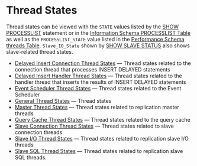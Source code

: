 # Thread States

Thread states can be viewed with the `STATE` values listed by the [SHOW PROCESSLIST](/sql-statements-structure/sql-statements/administrative-sql-statements/show/show-processlist) statement or in the [Information Schema PROCESSLIST Table](/kb/en/information-schema-processlist-table/) as well as the `PROCESSLIST_STATE` value listed in the [Performance Schema threads Table](/sql-statements-structure/sql-statements/administrative-sql-statements/system-tables/performance-schema/performance-schema-tables/performance-schema-threads-table).  `Slave_IO_State` shown by [SHOW SLAVE STATUS](/kb/en/show-slave-status/) also shows slave-related thread states.

- [Delayed Insert Connection Thread States](/replication/optimization-and-tuning/buffers-caches-and-threads/thread-states/delayed-insert-connection-thread-states/) — Thread states related to the connection thread that processes INSERT DELAYED statements
- [Delayed Insert Handler Thread States](/replication/optimization-and-tuning/buffers-caches-and-threads/thread-states/delayed-insert-handler-thread-states/) — Thread states  related to the handler thread that inserts the results of INSERT DELAYED statements
- [Event Scheduler Thread States](/replication/optimization-and-tuning/buffers-caches-and-threads/thread-states/event-scheduler-thread-states/) — Thread states related to the Event Scheduler
- [General Thread States](/replication/optimization-and-tuning/buffers-caches-and-threads/thread-states/general-thread-states/) — Thread states
- [Master Thread States](/replication/optimization-and-tuning/buffers-caches-and-threads/thread-states/master-thread-states/) — Thread states related to replication master threads
- [Query Cache Thread States](/replication/optimization-and-tuning/buffers-caches-and-threads/thread-states/query-cache-thread-states/) — Thread states related to the query cache
- [Slave Connection Thread States](/replication/optimization-and-tuning/buffers-caches-and-threads/thread-states/slave-connection-thread-states/) — Thread states related to slave connection threads
- [Slave I/O Thread States](/replication/optimization-and-tuning/buffers-caches-and-threads/thread-states/slave-io-thread-states/) — Thread states related to replication slave I/O threads
- [Slave SQL Thread States](/replication/optimization-and-tuning/buffers-caches-and-threads/thread-states/slave-sql-thread-states/) — Thread states related to replication slave SQL threads.